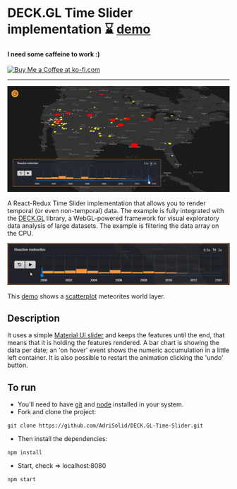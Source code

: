 # DECK.GL Time Slider implementation :hourglass: [demo](https://adrisolid.github.io/DECK-GL-Time-Slider/)

<h4>I need some caffeine to work :)</h4>
<a href='https://ko-fi.com/R6R01NRMJ' target='_blank'><img height='36' style='border:0px;height:36px;' src='https://cdn.ko-fi.com/cdn/kofi3.png?v=2' border='0' alt='Buy Me a Coffee at ko-fi.com' /></a>

***

<img src="./app-thumb.png" alt="App thumb">

A React-Redux Time Slider implementation that allows you to render temporal (or even non-temporal) data. The example is fully integrated with
the [DECK.GL](https://deck.gl/#/) library, a WebGL-powered framework for visual exploratory data analysis of large datasets. The example is filtering the data array on the CPU.

<img src="./component-gif.gif" alt="Component gif">

This [demo](https://adrisolid.github.io/DECK-GL-Time-Slider/) shows a [scatterplot](https://deck.gl/#/documentation/deckgl-api-reference/layers/scatterplot-layer) meteorites world layer.

## Description

It uses a simple [Material UI slider](https://material-ui.com/) and keeps the features until the end, that means that it is
holding the features rendered.
A bar chart is showing the data per date; an 'on hover' event shows the numeric accumulation in a little left container.
It is also possible to restart the animation clicking the 'undo' button.

## To run

- You'll need to have [git](https://git-scm.com/) and [node](https://nodejs.org/en/) installed in your system.
- Fork and clone the project:

```
git clone https://github.com/AdriSolid/DECK.GL-Time-Slider.git
```

- Then install the dependencies:

```
npm install
```

- Start, check => localhost:8080

```
npm start
```

